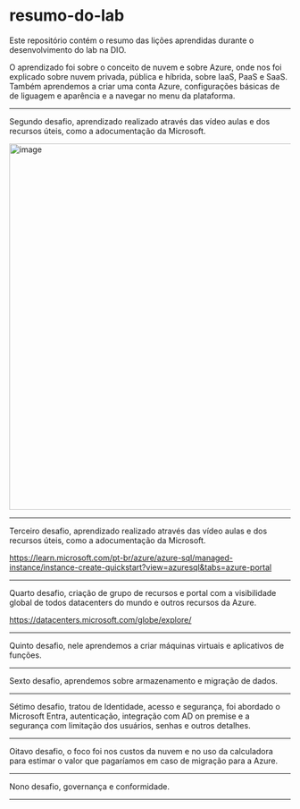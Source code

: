 # resumo-do-lab
Este repositório contém o resumo das lições aprendidas durante o desenvolvimento do lab na DIO.

O aprendizado foi sobre o conceito de nuvem e sobre Azure, onde nos foi explicado sobre nuvem privada, pública e híbrida, sobre IaaS, PaaS e SaaS. Também aprendemos a criar uma conta Azure, configurações básicas de de liguagem e aparência e a navegar no menu da plataforma.

-----

Segundo desafio, aprendizado realizado através das vídeo aulas e dos recursos úteis, como a adocumentação da Microsoft.

[<img width="885" height="655" alt="image" src="https://github.com/user-attachments/assets/cc1506fb-6289-4c64-8a48-f9e60678006d" />
](https://learn.microsoft.com/pt-br/azure/virtual-machines/windows/quick-create-portal)

-----

Terceiro desafio, aprendizado realizado através das vídeo aulas e dos recursos úteis, como a adocumentação da Microsoft.

https://learn.microsoft.com/pt-br/azure/azure-sql/managed-instance/instance-create-quickstart?view=azuresql&tabs=azure-portal

-----

Quarto desafio, criação de grupo de recursos e portal com a visibilidade global de todos datacenters do mundo e outros recursos da Azure.

https://datacenters.microsoft.com/globe/explore/

-----

Quinto desafio, nele aprendemos a criar máquinas virtuais e aplicativos de funções.

-----

Sexto desafio, aprendemos sobre armazenamento e migração de dados.

-----

Sétimo desafio, tratou de Identidade, acesso e segurança, foi abordado o Microsoft Entra, autenticação, integração com AD on premise e a segurança com limitação dos usuários, senhas e outros detalhes.

-----

Oitavo desafio, o foco foi nos custos da nuvem e no uso da calculadora para estimar o valor que pagaríamos em caso de migração para a Azure.

-----

Nono desafio, governança e conformidade.

-----
